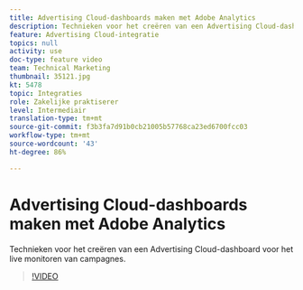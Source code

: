 ```yaml
---
title: Advertising Cloud-dashboards maken met Adobe Analytics
description: Technieken voor het creëren van een Advertising Cloud-dashboard voor het live monitoren van campagnes.
feature: Advertising Cloud-integratie
topics: null
activity: use
doc-type: feature video
team: Technical Marketing
thumbnail: 35121.jpg
kt: 5478
topic: Integraties
role: Zakelijke praktiserer
level: Intermediair
translation-type: tm+mt
source-git-commit: f3b3fa7d91b0cb21005b57768ca23ed6700fcc03
workflow-type: tm+mt
source-wordcount: '43'
ht-degree: 86%

---
```



# Advertising Cloud-dashboards maken met Adobe Analytics

Technieken voor het creëren van een Advertising Cloud-dashboard voor het live monitoren van campagnes.

>[!VIDEO](https://video.tv.adobe.com/v/35121/?quality=12&learn=on)
